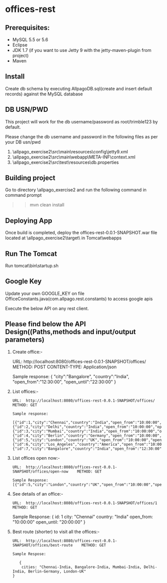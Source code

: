 offices-rest
========================================
Prerequisites:
-------------------
- MySQL 5.5 or 5.6 
- Eclipse
- JDK 1.7 (if you want to use Jetty 9 with the jetty-maven-plugin from project)
- Maven

Install
---------
Create db schema by executing AllpagoDB.sql(create and insert default records) against the MySQL database

DB USN/PWD
------------
 This project will work for the db username/password as root/trimble123 by default.
 
 Please change the db username and password in the following files as per your DB usn/pwd
   1.  \allpago_exercise2\src\main\resources\config\jetty9.xml
   2.  \allpago_exercise2\src\main\webapp\META-INF\context.xml
   3.  \allpago_exercise2\src\test\resources\db.properties

Building project
---------------
Go to directory \allpago_exercise2
and run the following command in command prompt

  >> mvn clean install
  
  
Deploying App
---------------
Once build is completed, deploy the offices-rest-0.0.1-SNAPSHOT.war file located at \allpago_exercise2\target\  in Tomcat\webapps

Run The Tomcat
--------------
Run tomcat\bin\startup.sh

Google Key
----------
 Update your own GOOGLE_KEY on file OfficeConstants.java(com.allpago.rest.constants)  to access google apis

Execute the below API on any rest client.

Please find below the API Design((Paths,methods and input/output parameters)
-------------------------------------------------------------------------------

1. Create office:-

    URL:  http://localhost:8080/offices-rest-0.0.1-SNAPSHOT/offices/     METHOD: POST    CONTENT-TYPE: Application/json
    
   Sample response:
     {
	"city":"Bangalore",
	"country":"India",
	"open_from":"12:30:00",
	"open_until":"22:30:00"
     }
     
2.  List offices:-
    
        URL:  http://localhost:8080/offices-rest-0.0.1-SNAPSHOT/offices/     METHOD: GET   
        
        Sample response:
        
        [{"id":1,"city":"Chennai","country":"India","open_from":"10:00:00","open_until":"20:00:00"},{"id":2,"city":"Delhi","country":"India","open_from":"10:00:00","open_until":"23:00:00"},{"id":3,"city":"Mumbai","country":"India","open_from":"10:00:00","open_until":"23:00:00"},{"id":4,"city":"Berlin","country":"Germany","open_from":"10:00:00","open_until":"20:00:00"},{"id":5,"city":"London","country":"UK","open_from":"10:00:00","open_until":"23:00:00"},{"id":6,"city":"Los_Angeles","country":"America","open_from":"10:00:00","open_until":"20:00:00"},{"id":7,"city":"Bangalore","country":"India","open_from":"12:30:00","open_until":"22:30:00"}] 
        
3.  List offices open now:-

        URL:  http://localhost:8080/offices-rest-0.0.1-SNAPSHOT/offices/open-now    METHOD: GET  
        
        Sample Response: [{"id":5,"city":"London","country":"UK","open_from":"10:00:00","open_until":"23:00:00"}]
        
4.  See details of an office:-

        URL:  http://localhost:8080/offices-rest-0.0.1-SNAPSHOT/offices/1     METHOD: GET  
        
       Sample Response:  {
			id: 1
			city: "Chennai"
			country: "India"
			open_from: "10:00:00"
			open_until: "20:00:00"
		}
        
5.  Best route (shorter) to visit all the offices:-

        URL:  http://localhost:8080/offices-rest-0.0.1-SNAPSHOT/offices/best-route    METHOD: GET  
 
        Sample Respose:
           
           {
			cities: "Chennai-India, Bangalore-India, Mumbai-India, Delhi-India, Berlin-Germany, London-UK"
		}


